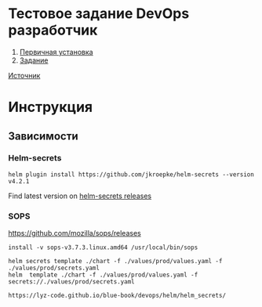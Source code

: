 # Тестовое задание DevOps разработчик

1. [Первичная установка](docs/project_install.md)
1. [Задание](docs/assignment.md)

[Источник](https://github.com/smenateam/assignments/tree/c202bd7d774ec12b038afd37471f4a7a06fbe0f6/devops)

# Инструкция

## Зависимости

### Helm-secrets
```
helm plugin install https://github.com/jkroepke/helm-secrets --version v4.2.1
```

Find latest version on [helm-secrets releases](https://github.com/jkroepke/helm-secrets/releases)

### SOPS

https://github.com/mozilla/sops/releases

```
install -v sops-v3.7.3.linux.amd64 /usr/local/bin/sops

helm secrets template ./chart -f ./values/prod/values.yaml -f ./values/prod/secrets.yaml
helm  template ./chart -f ./values/prod/values.yaml -f secrets://./values/prod/secrets.yaml

https://lyz-code.github.io/blue-book/devops/helm/helm_secrets/
